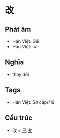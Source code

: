 # 改

## Phát âm
* Hán Việt: Gǎi
* Hán Việt: cải

## Nghĩa
* thay đổi

## Tags
* Hán Việt: Sơ cấp//19

## Cấu trúc
* 改 = [己](己.md) [攵](攵.md)

<script>window.HANZI_FIELD='改';</script>